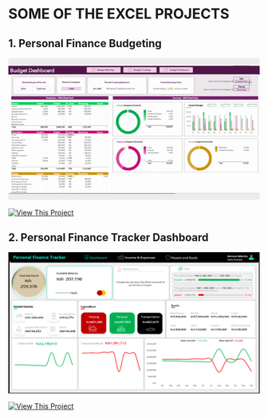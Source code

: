 # SOME OF THE EXCEL PROJECTS

## 1. Personal Finance Budgeting

![Demo](Personal%20Finance%20Budgeting/assets/BudgetDashboard.gif)

[![View This Project](https://img.shields.io/badge/View%20This%20Project-%E2%9C%85-black?style=for-the-badge)](https://github.com/benson-nderitu/Excel-Projects/tree/main/Personal%20Finance%20Budgeting)

## 2. Personal Finance Tracker Dashboard

![View](Personal%20Finance%20Tracker%20Dashboard\assets\Persona%20Finance%20Tracker.png)

[![View This Project](https://img.shields.io/badge/View%20This%20Project-%E2%9C%85-black?style=for-the-badge)](https://github.com/benson-nderitu/Excel-Projects/tree/main/Personal%20Finance%20Tracker%20Dashboard)
